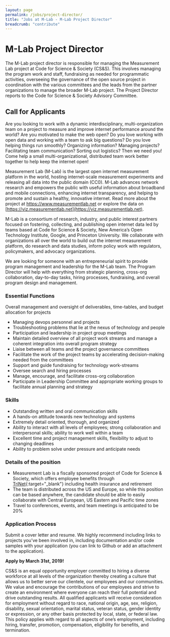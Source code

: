 ```yaml
---
layout: page
permalink: /jobs/project-director/
title: "Jobs at M-Lab - M-Lab Project Director"
breadcrumb: "contribute"
---
```


# M-Lab Project Director

The M-Lab project director is responsible for managing the Measurement Lab project at Code for Science & Society (CS&S). This involves managing the program work and staff, fundraising as needed for programmatic activities, overseeing the governance of the open source project in coordination with the various committees and the leads from the partner organizations to manage the broader M-Lab project. The Project Director reports to the Code for Science & Society Advisory Committee.

## Call for Applicants

Are you looking to work with a dynamic interdisciplinary, multi-organization team on a project to measure and improve internet performance around the world? Are you motivated to make the web open? Do you love working with open data and working with a team to ask big questions? Do you love helping things run smoothly? Organizing information? Managing projects? Facilitating team communication? Sorting out logistics? Then we need you! Come help a small multi-organizational, distributed team work better together to help keep the internet open!

Measurement Lab (M-Lab) is the largest open internet measurement platform in the world, hosting internet-scale measurement experiments and releasing all data into the public domain (CC0). M-Lab advances network research and empowers the public with useful information about broadband and mobile connections, enhancing internet transparency, and helping to promote and sustain a healthy, innovative internet. Read more about the project at https://www.measurementlab.net or explore the data on [https://viz.measurementlab.net](https://viz.measurementlab.net).

M-Lab is a consortium of research, industry, and public interest partners focused on fostering, collecting, and publishing open internet data led by teams based at Code for Science & Society, New America’s Open Technology Institute, Google, and Princeton University. We collaborate with organizations all over the world to build out the internet measurement platform, do research and data studies, inform policy work with regulators, policymakers, and advocacy organizations.

We are looking for someone with an entrepreneurial spirit to provide program management and leadership for the M-Lab team. The Program Director will help with everything from strategic planning, cross-org collaboration, day-to-day tasks, hiring processes, fundraising, and overall program design and management.

### Essential Functions

Overall management and oversight of deliverables, time-tables, and budget allocation for projects

* Managing devops personnel and projects
* Troubleshooting problems that lie at the nexus of technology and people
* Participation and leadership in project group meetings
* Maintain detailed overview of all project work streams and manage a coherent integration into overall program strategy
* Liaise between all teams and the project governance committees
* Facilitate the work of the project teams by accelerating decision-making needed from the committees
* Support and guide fundraising for technology work-streams
* Oversee search and hiring processes
* Manage, encourage, and facilitate cross-org collaboration
* Participate in Leadership Committee and appropriate working groups to facilitate annual planning and strategy

### Skills

* Outstanding written and oral communication skills
* A hands-on attitude towards new technology and systems
* Extremely detail­ oriented, thorough, and organized
* Ability to interact with all levels of employees; strong collaboration and interpersonal skills; ability to work well within a team
* Excellent time and project management skills, flexibility to adjust to changing deadlines
* Ability to problem solve under pressure and anticipate needs

### Details of the position

* Measurement Lab is a fiscally sponsored project of Code for Science & Society, which offers employee benefits through [TriNet](https://www.trinet.com/){:target="_blank"} including health insurance and retirement
* The team is distributed across the US and Europe, so while this position can be based anywhere, the candidate should be able to easily collaborate with Central European, US Eastern and Pacific time zones
* Travel to conferences, events, and team meetings is anticipated to be 20%

### Application Process

Submit a cover letter and resume. We highly recommend including links to projects you’ve been involved in, including documentation and/or code samples with your application (you can link to Github or add an attachment to the application).

**Apply by March 31st, 2019!**

CS&S is an equal opportunity employer committed to hiring a diverse workforce at all levels of the organization thereby creating a culture that allows us to better serve our clientele, our employees and our communities. We value and encourage the contributions of our employees and strive to create an environment where everyone can reach their full potential and drive outstanding results. All qualified applicants will receive consideration for employment without regard to race, national origin, age, sex, religion, disability, sexual orientation, marital status, veteran status, gender identity or expression, or any other basis protected by local, state, or federal law. This policy applies with regard to all aspects of one’s employment, including hiring, transfer, promotion, compensation, eligibility for benefits, and termination.

